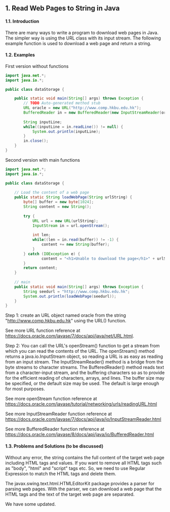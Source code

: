 ## 1. Read Web Pages to String in Java

#### 1.1. Introduction

There are many ways to write a program to download web pages in Java. The simpler way is using the URL class with its input stream. The following example function is used to download a web page and return a string.



#### 1.2. Examples

First version without functions

```java
import java.net.*;
import java.io.*;

public class dataStorage {

    public static void main(String[] args) throws Exception {
        // TODO Auto-generated method stub
        URL oracle = new URL("http://www.comp.hkbu.edu.hk");
        BufferedReader in = new BufferedReader(new InputStreamReader(oracle.openStream()));
        
        String inputLine;
        while((inputLine = in.readLine()) != null) {
            System.out.println(inputLine);
        }
        in.close();
    }
}
```

Second version with main functions

```java
import java.net.*;
import java.io.*;

public class dataStorage {
    
    // Load the content of a web page
    public static String loadWebPage(String urlString) {
        byte[] buffer = new byte[1024];
        String content = new String();
        
        try {
            URL url = new URL(urlString);
            InputStream in = url.openStream();
            
            int len;
            while((len = in.read(buffer)) != -1) {
                content += new String(buffer);
            }
        } catch (IOException e) {
                content = "<h1>Unable to download the page</h1>" + urlString;
        }
        return content;
    }
    
    // main
    public static void main(String[] args) throws Exception {
        String seedurl = "http://www.comp.hkbu.edu.hk";
        System.out.println(loadWebPage(seedurl));
    }
}
```


Step 1: create an URL object named oracle from the string "http://www.comp.hkbu.edu.hk" using the URL() function. 

See more URL function reference at https://docs.oracle.com/javase/7/docs/api/java/net/URL.html.


Step 2: You can call the URL's openStream() function to get a stream from which you can read the contents of the URL. The openStream() method returns a java.io.InputStream object, so reading a URL is as easy as reading from an input stream. The InputStreamReader() method is a bridge from the byte streams to character streams. The BufferedReader() method reads text from a character-input stream, and the buffering characters so as to provide for the efficient reading of characters, arrays, and lines. The buffer size may be specified, or the default size may be used. The default is large enough for most purposes.

See more openStream function reference at https://docs.oracle.com/javase/tutorial/networking/urls/readingURL.html

See more InputStreamReader function reference at https://docs.oracle.com/javase/7/docs/api/java/io/InputStreamReader.html

See more BufferedReader function reference at https://docs.oracle.com/javase/8/docs/api/java/io/BufferedReader.html


#### 1.3. Problems and Solutions (to be discussed)

Without any error, the string contains the full content of the target web page including HTML tags and values. If you want to remove all HTML tags such as "body", "html" and "script" tags etc. So, we need to use Regular Expression to match the HTML tags and delete them.

The javax.swing.text.html.HTMLEditorKit package provides a parser for parsing web pages. With the parser, we can download a web page that the HTML tags and the text of the target web page are separated. 

We have some updated.